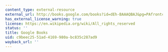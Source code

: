 ```yaml
---
content_type: external-resource
external_url: http://books.google.com/books?id=dEh-BAAAQBAJ&pg=PAfrontcover
has_external_license_warning: true
license: https://en.wikipedia.org/wiki/All_rights_reserved
status: ''
title: Google Books
uid: c9beec25-51ad-4169-980a-bc835c287ad9
wayback_url: ''
---
```


